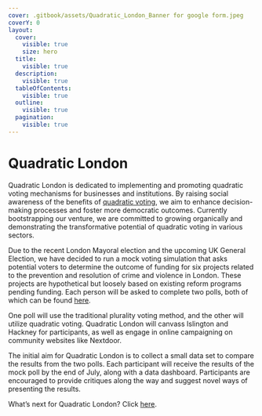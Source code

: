 ```yaml
---
cover: .gitbook/assets/Quadratic_London_Banner for google form.jpeg
coverY: 0
layout:
  cover:
    visible: true
    size: hero
  title:
    visible: true
  description:
    visible: true
  tableOfContents:
    visible: true
  outline:
    visible: true
  pagination:
    visible: true
---
```


# Quadratic London

Quadratic London is dedicated to implementing and promoting quadratic voting mechanisms for businesses and institutions. By raising social awareness of the benefits of [quadratic voting](what-is-quadratic-voting/), we aim to enhance decision-making processes and foster more democratic outcomes. Currently bootstrapping our venture, we are committed to growing organically and demonstrating the transformative potential of quadratic voting in various sectors.

Due to the recent London Mayoral election and the upcoming UK General Election, we have decided to run a mock voting simulation that asks potential voters to determine the outcome of funding for six projects related to the prevention and resolution of crime and violence in London. These projects are hypothetical but loosely based on existing reform programs pending funding. Each person will be asked to complete two polls, both of which can be found [here](https://forms.gle/RHDJd95cfcESAqfd8).

One poll will use the traditional plurality voting method, and the other will utilize quadratic voting. Quadratic London will canvass Islington and Hackney for participants, as well as engage in online campaigning on community websites like Nextdoor.

The initial aim for Quadratic London is to collect a small data set to compare the results from the two polls. Each participant will receive the results of the mock poll by the end of July, along with a data dashboard. Participants are encouraged to provide critiques along the way and suggest novel ways of presenting the results.

What’s next for Quadratic London? Click [here](whats-next-for-quadratic-london.md).


